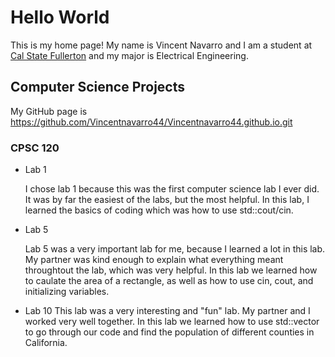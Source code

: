 # Hello World

This is my home page! My name is Vincent Navarro and I am a student at [Cal State Fullerton](http://www.fullerton.edu/) and my major is Electrical Engineering.

## Computer Science Projects

My GitHub page is https://github.com/Vincentnavarro44/Vincentnavarro44.github.io.git

### CPSC 120

* Lab 1

    I chose lab 1 because this was the first computer science lab I ever did. It was by far the easiest of the labs, but the most helpful. In this lab, I learned the basics of coding which was how to use std::cout/cin.

* Lab 5

    Lab 5 was a very important lab for me, because I learned a lot in this lab. My partner was kind enough to explain what everything meant throughtout the lab, which was very helpful. In this lab we learned how to caulate the area of a rectangle, as well as how to use cin, cout, and initializing variables.

* Lab 10
    This lab was a very interesting and "fun" lab. My partner and I worked very well together. In this lab we learned how to use std::vector to go through our code and find the population of different counties in California.
